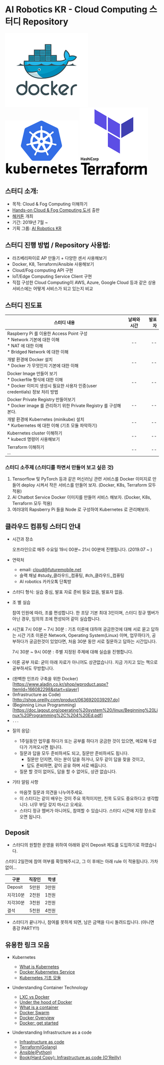 # AI Robotics KR - Cloud Computing 스터디 Repository

![image_link](https://github.com/ai-robotics-kr/cloud_study/blob/master/images/docker-logo.png?raw=true)
![image_link](https://github.com/ai-robotics-kr/cloud_study/blob/master/images/kubernetes.png?raw=true)
![image_link](https://github.com/ai-robotics-kr/cloud_study/blob/master/images/terraform.png?raw=true)

## 스터디 소개:
- 목적: Cloud & Fog Computing 이해하기
- [Hands-on Cloud & Fog Computing 도서](https://github.com/ai-robotics-kr/cloud_hands_on) 출판 
- [해커톤](https://github.com/ai-robotics-kr/cloud_hackathon) 개최
- 기간: 2019년 7월 ~ 
- 기획 그룹: [AI Robotics KR](https://www.facebook.com/groups/airoboticskr/)

## 스터디 진행 방법 / Repository 사용법:
- 라즈베리파이로 AP 만들기 + 다양한 센서 사용해보기
- Docker, K8, Terraform/Ansible 사용해보기
- Cloud/Fog computing API 구현
- IoT/Edge Computing Service Client 구현
- 직접 구성한 Cloud Computing이 AWS, Azure, Google Cloud 등과 같은 상용 서비스에는 어떻게 서비스가 되고 있는지 비교

## 스터디 진도표
|          스터디 내용         |   날짜와 시간     | 발표자 
| -------------------------- |:---------------:|-----:|
| Raspberry Pi 를 이용한 Access Point 구성<br> * Network 기본에 대한 이해<br> * NAT 에 대한 이해<br> * Bridged Network 에 대한 이해 | -- | -- |
| 개발 환경에 Docker 설치<br> * Docker 가 무엇인지 기본에 대한 이해 | -- | -- |
| Docker Image 만들어 보기<br> * Dockerfile 형식에 대한 이해<br> * Docker 이미지 생성시 필요한 사용자 인증(user credentials) 정보 처리 방법 | -- | -- |
| Docker Private Registry 만들어보기<br> * Docker image 를 관리하기 위한 Private Registry 를 구성해본다.| -- | -- |
| 개발 환경에 Kubernetes (minikube) 설치<br> * Kurbernetes 에 대한 이해 (기초 모듈 파악하기) | -- | -- |
| Kubernetes cluster 이해하기<br> * kubectl 명령어 사용해보기| -- | -- |
| Terraform 이해하기<br>...| -- | -- |

### 스터디 소주제 (스터디를 하면서 만들어 보고 싶은 것)
 1. Tensorflow 및 PyTorch 등과 같은 머신러닝 관련 서비스를 Docker 이미지로 만들어 deploy 시켜서 작은 서비스를 만들어 보자. (Docker, K8s, Terraform 모두 적용)
 2. AI Chatbot Service Docker 이미지를 만들어 서비스 해보자. (Docker, K8s, Terraform 모두 적용)
 3. 여러대의 Rapsberry Pi 들을 Node 로 구성하여 Kubernetes 로 관리해보자.

## 클라우드 컴퓨팅 스터디 안내
- 시간과 장소

  오프라인으로 매주 수요일 19시 00분~ 21시 00분에 진행됩니다. (2019.07 ~ )

- 연락처

  * email: cloud@futuremobile.net
  * 슬랙 채널 #study_클라우드_컴퓨팅, #ch_클라우드_컴퓨팅
  * AI robotics 카카오톡 단톡방

- 스터디 형식: 실습 중심, 발표 자료 준비 필요 없음, 발표자 없음.

 * 조 별 실습

   참여 인원에 따라, 조를 편성합니다.
   한 조당 기본 최대 3인이며, 스터디 정규 멤버가 아닌 경우, 임의의 조에 편성되어 같이 실습합니다.

 * 시간표
   7시 00분 ~ 7시 30분 : 기초 이론에 대하여 궁금한것에 대해 서로 묻고 답하는 시간 
                         기초 이론은 Network, Operating System(Linux) 이며,
                         업무하다가, 공부하다가 궁금한것이 있었다면, 처음 30분 동안 서로 질문하고 답하는 시간입니다.

   7시 30분 ~ 9시 00분 : 주별 지정된 주제에 대해 실습을 진행합니다. 

- 이론 공부 자료: 굳이 아래 자료가 아니어도 상관없습니다. 지금 가지고 있는 책으로 공부하셔도 무방합니다.

 * (완벽한 인프라 구축을 위한 Docker)[https://www.aladin.co.kr/shop/wproduct.aspx?ItemId=166082298&start=slayer]
 * (Infrastructure as Code)[http://shop.oreilly.com/product/0636920039297.do]
 * (Beginning Linux Programming)[https://doc.lagout.org/operating%20system%20/linux/Beginning%20Linux%20Programming%2C%204%20Ed.pdf]
 * `...`

- 질의 응답: 

  - 1주일동안 업무를 하다가 또는 공부를 하다가 궁금한 것이 있으면, 메모해 두셨다가 가져오시면 됩니다.
  - 질문과 답을 모두 준비하셔도 되고, 질문만 준비하셔도 됩니다.
    * 질문만 던지면, 아는 분이 답을 하거나, 모두 같이 답을 찾을 것이고,
    * 답도 준비하면, 같이 공유 하며 서로 배웁니다.
  - 질문 할 것이 없어도, 답을 할 수 없어도, 상관 없습니다.

- 기타 알림 사항

  - 마음껏 질문과 의견을 나누어주세요.
  - 이 스터디는 같이 배우는 것이 주요 목적이지만, 친목 도모도 중요하다고 생각합니다. 너무 부담 갖지 마시고 오세요.
  - 스터디 정규 멤버가 아니어도, 참여할 수 있습니다. 스터디 시간에 지정 장소로 오면 됩니다.

## Deposit
  - 스터디의 원할한 운영을 위하여 아래와 같이 Deposit 제도를 도입하기로 하였습니다.

스터디 2일전에 참여 여부를 확정해주시고, 그 이 후에는 아래 rule 이 적용됩니다. 가차없이...

|     구분           |  직장인     | 학생 |
| ----------------- |:---------------:|-----:|
| Deposit | 5만원 | 3만원 |
| 지각10분 | 2천원 | 1천원 |
| 지각30분 | 3천원 | 2천원 |
| 결석 | 5천원 | 4천원 |

 * 스터디가 끝나거나, 참여를 못하게 되면, 남은 금액을 다시 돌려드립니다. (아니면 종강 PARTY!!)

## 유용한 링크 모음

- Kubernetes
  - [What is Kubernetes](https://kubernetes.io/docs/concepts/overview/what-is-kubernetes/)
  - [Docker Kubernetes Service](https://www.docker.com/products/kubernetes)
  - [Kubernetes 기초 모듈](https://kubernetes.io/ko/docs/tutorials/kubernetes-basics/create-cluster/cluster-intro/)

- Understanding Container Technology
  - [LXC vs Docker](https://pasztor.at/blog/lxc-vs-docker)
  - [Under the hood of Docker](https://pasztor.at/blog/under-the-hood-of-docker)
  - [What is a container](https://www.docker.com/resources/what-container)
  - [Docker Swarm](https://searchitoperations.techtarget.com/definition/Docker-Swarm)
  - [Docker Overview](https://docs.docker.com/engine/docker-overview/)
  - [Docker: get started](https://docs.docker.com/get-started/)

- Understanding Infrastructure as a code
  - [Infrastructure as code](https://en.wikipedia.org/wiki/Infrastructure_as_code)
  - [Terraform(Golang)](https://en.wikipedia.org/wiki/Terraform_(software))
  - [Ansible(Python)](https://en.wikipedia.org/wiki/Ansible_(software))
  - [Book(Hard Copy): Infrastructure as code (O'Reilly)](http://shop.oreilly.com/product/0636920039297.do)
